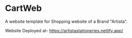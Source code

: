 # CartWeb
A website template for Shopping website of a Brand "Artista".

Website Deployed at- https://artistastationeries.netlify.app/
